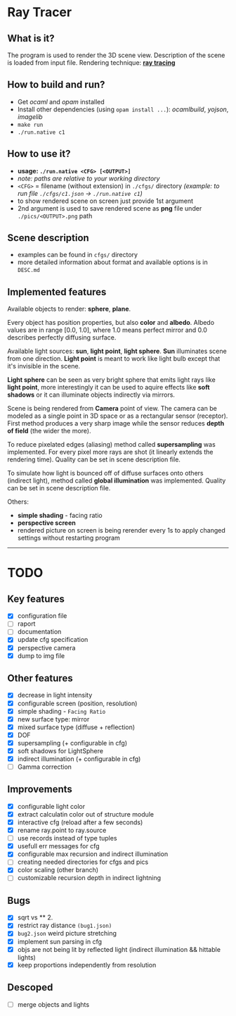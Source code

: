# Ray Tracer


## What is it?
The program is used to render the 3D scene view. Description of the scene is loaded from input file. Rendering technique: [**ray tracing**](https://en.wikipedia.org/wiki/Ray_tracing_(graphics))


## How to build and run?
- Get *ocaml* and *opam* installed
- Install other dependencies (using `opam install ...`): *ocamlbuild*, *yojson*, *imagelib*
- `make run`
- `./run.native c1`


## How to use it?
 - **usage: `./run.native <CFG> [<OUTPUT>]`**
 - *note: paths are relative to your working directory*
 - `<CFG>` = filename (without extension) in `./cfgs/` directory *(example: to run file `./cfgs/c1.json` -> `./run.native c1`)*
 - to show rendered scene on screen just provide 1st argument
 - 2nd argument is used to save rendered scene as **png** file under `./pics/<OUTPUT>.png` path


## Scene description
 - examples can be found in `cfgs/` directory
 - more detailed information about format and available options is in `DESC.md`


## Implemented features
Available objects to render: **sphere**, **plane**.

Every object has position properties, but also **color** and **albedo**. Albedo values are in range [0.0, 1.0], where 1.0 means perfect mirror and 0.0 describes perfectly diffusing surface. 

Available light sources: **sun**, **light point**, **light sphere**. **Sun** illuminates scene from one direction. **Light point** is meant to work like light bulb except that it's invisible in the scene.

**Light sphere** can be seen as very bright sphere that emits light rays like **light point**, more interestingly it can be used to aquire effects like **soft shadows** or it can illuminate objects indirectly via mirrors.

Scene is being rendered from **Camera** point of view. The camera can be modeled as a single point in 3D space or as a rectangular sensor (receptor). First method produces a very sharp image while the sensor reduces **depth of field** (the wider the more).

To reduce pixelated edges (aliasing) method called **supersampling** was implemented. For every pixel more rays are shot (it linearly extends the rendering time). Quality can be set in scene description file.

To simulate how light is bounced off of diffuse surfaces onto others (indirect light), method called **global illumination** was implemented. Quality can be set in scene description file.

Others:
- **simple shading** - facing ratio
- **perspective screen**
- rendered picture on screen is being rerender every 1s to apply changed settings without restarting program


---

# TODO

## Key features
- [x] configuration file
- [ ] raport
- [ ] documentation
- [x] update cfg specification
- [x] perspective camera
- [x] dump to img file

## Other features
- [x] decrease in light intensity
- [x] configurable screen (position, resolution)
- [x] simple shading - `Facing Ratio`
- [x] new surface type: mirror
- [x] mixed surface type (diffuse + reflection)
- [x] DOF
- [x] supersampling (+ configurable in cfg)
- [x] soft shadows for LightSphere
- [x] indirect illumination (+ configurable in cfg)
- [ ] Gamma correction

## Improvements
- [x] configurable light color
- [x] extract calculatin color out of structure module
- [x] interactive cfg (reload after a few seconds)
- [x] rename ray.point to ray.source
- [ ] use records instead of type tuples
- [x] usefull err messages for cfg
- [x] configurable max recursion and indirect illumination
- [ ] creating needed directories for cfgs and pics
- [x] color scaling (other branch)
- [ ] customizable recursion depth in indirect lightning

## Bugs
- [x] sqrt vs ** 2.
- [x] restrict ray distance `(bug1.json)`
- [x] `bug2.json` weird picture stretching
- [x] implement sun parsing in cfg
- [x] objs are not being lit by reflected light (indirect illumination && hittable lights)
- [x] keep proportions independently from resolution

## Descoped
- [ ] merge objects and lights
